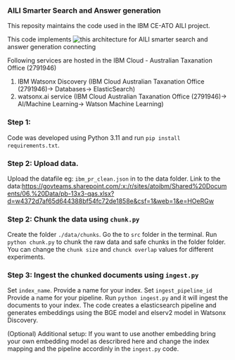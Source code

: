 ### AILI Smarter Search and Answer generation
This reposity maintains the code used in the IBM CE-ATO AILI project.

This code implements ![this](https://github.ibm.com/anz-tech-garage/ce-ato-aili/blob/main/AILI_architecture.png) architecture for AILI smarter search and answer generation connecting


Following services are hosted in the IBM Cloud - Australian Taxanation Office (2791946)
1. IBM Watsonx Discovery (IBM Cloud Australian Taxanation Office (2791946)-> Databases-> ElasticSearch) 
2. watsonx.ai service (IBM Cloud Australian Taxanation Office (2791946)-> AI/Machine Learning-> Watson Machine Learning) 

### Step 1:
Code was developed using Python 3.11 and run  `pip install requirements.txt`. 

### Step 2: Upload data. 

Upload the datafile eg: `ibm_pr_clean.json` in to the data folder. Link to the data:<https://govteams.sharepoint.com/:x:/r/sites/atoibm/Shared%20Documents/06.%20Data/pb-13x3-qas.xlsx?d=w4372d7af65d644388bf54fc72de1858e&csf=1&web=1&e=HOeRGw>

### Step 2: Chunk the data using `chunk.py`

Create the folder `./data/chunks`.
Go the to `src` folder in the terminal.
Run `python chunk.py` to chunk the raw data and safe chunks in the folder folder.  
You can change the `chunk size` and `chunck overlap` values for different experiments. 

### Step 3: Ingest the chunked documents using `ingest.py`
Set `index_name`. Provide a name for your index.
Set `ingest_pipeline_id` Provide a name for your pipeline.
Run `python ingest.py` and it will ingest the documents to your index. The code creates a elasticsearch pipeline and generates embeddings using the BGE model and elserv2 model in Watsonx Discovery. 

(Optional) Additional setup: If you want to use another embedding bring your own embedding model as describred here <byom doc link> and change the index mapping and the pipeline accordinly in the `ingest.py` code. 



